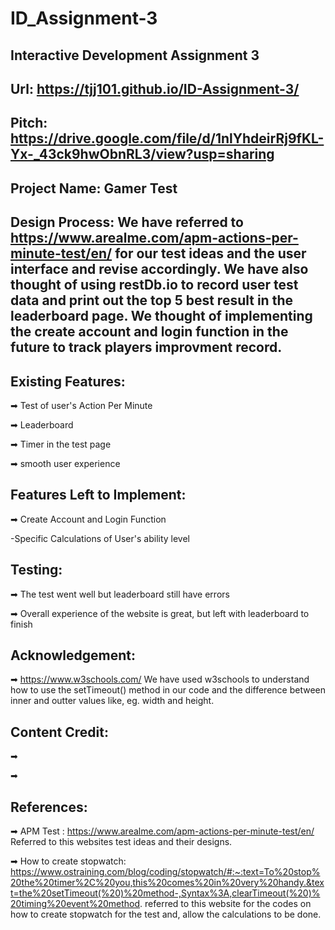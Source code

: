 # ID_Assignment-3
Interactive Development Assignment 3
---------
Url: https://tjj101.github.io/ID-Assignment-3/
---------------------------------------------------------------------------
Pitch: https://drive.google.com/file/d/1nlYhdeirRj9fKL-Yx-_43ck9hwObnRL3/view?usp=sharing
--------------
Project Name: Gamer Test
----------------------------------------------------------------------------

Design Process:
We have referred to https://www.arealme.com/apm-actions-per-minute-test/en/ for our test ideas and the user interface and revise accordingly. We have also thought of using restDb.io to record user test data and print out the top 5 best result in the leaderboard page. We thought of implementing the create account and login function in the future to track players improvment record.
-----------------------------------------------------------------------------

Existing Features:
-----------------------------------------------------------------------------

➡ Test of user's Action Per Minute

➡ Leaderboard

➡ Timer in the test page

➡ smooth user experience


Features Left to Implement:
-----------------------------------------------------------------------------
➡ Create Account and Login Function

-Specific Calculations of User's ability level

Testing:
------------------------------------------------------------------------------

➡ The test went well but leaderboard still have errors

➡ Overall experience of the website is great, but left with leaderboard to finish

Acknowledgement:
--------------------------------------------------------------------------------

➡ https://www.w3schools.com/
We have used w3schools to understand how to use the setTimeout() method in our code and the difference between inner and outter values like, eg. width and height. 

Content Credit:
---------------------------------------------------------------------------------
➡ 

➡

References:
---------------------------------------------------------------------------------
➡ APM Test : https://www.arealme.com/apm-actions-per-minute-test/en/
Referred to this websites test ideas and their designs.

➡ How to create stopwatch:
https://www.ostraining.com/blog/coding/stopwatch/#:~:text=To%20stop%20the%20timer%2C%20you,this%20comes%20in%20very%20handy.&text=the%20setTimeout(%20)%20method-,Syntax%3A,clearTimeout(%20)%20timing%20event%20method.
referred to this website for the codes on how to create stopwatch for the test and, allow the calculations to be done.
